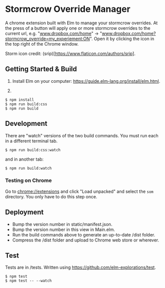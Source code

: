 # Stormcrow Override Manager

A chrome extension built with Elm to manage your stormcrow overrides. At the press of a button will apply one or more stormcrow overrides to the current url, e.g. "www.dropbox.com/home" -> "www.dropbox.com/home?stormcrow_override=my_experiement:ON". Open it by clicking the icon in the top right of the Chrome window.

Storm icon credit: (srip)[https://www.flaticon.com/authors/srip].

## Getting Started & Build

1. Install Elm on your computer: https://guide.elm-lang.org/install/elm.html.

2.

```
$ npm install
$ npm run build:css
$ npm run build
```

## Development

There are "watch" versions of the two build commands. You must run each in a different terminal tab.

```
$ npm run build:css:watch
```

and in another tab:

```
$ npm run build:watch
```

### Testing on Chrome

Go to [chrome://extensions](chrome://extensions) and click "Load unpacked" and select the `som` directory. You only have to do this step once.

## Deployment

- Bump the version number in static/manifest.json.
- Bump the version number in this view in Main.elm.
- Run the build commands above to generate an up-to-date /dist folder.
- Compress the /dist folder and upload to Chrome web store or wherever.

## Test

Tests are in /tests. Written using https://github.com/elm-explorations/test.

```
$ npm test
$ npm test -- --watch
```
